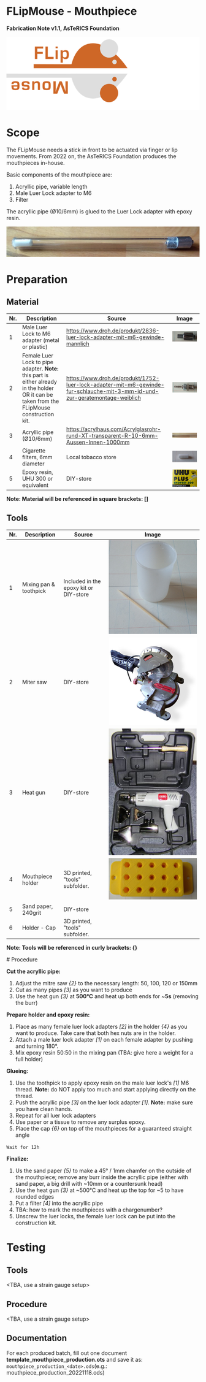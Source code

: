 # FLipMouse - Mouthpiece

**Fabrication Note v1.1, AsTeRICS Foundation**

![FLipMouseLogo](./img/flipmouseLogo.png)

# Scope

The FLipMouse needs a stick in front to be actuated via finger or lip movements. From 2022 on, the AsTeRICS Foundation produces the mouthpieces in-house.

Basic components of the mouthpiece are:

1. Acryllic pipe, variable length
2. Male Luer Lock adapter to M6
3. Filter

The acryllic pipe (Ø10/6mm) is glued to the Luer Lock adapter with epoxy resin.

![Fully assembled mouthpiece with filter](./img/mouthpiece.png)



# Preparation

## Material

| Nr.  | Description                                                  | Source                                                       | Image                                                        |
| ---- | ------------------------------------------------------------ | ------------------------------------------------------------ | ------------------------------------------------------------ |
| 1    | Male Luer Lock to M6 adapter (metal or plastic)              | https://www.droh.de/produkt/2836-luer-lock-adapter-mit-m6-gewinde-mannlich | ![A male Luer Lock to M6 thread adapter](./img/maleluer.png) |
| 2    | Female Luer Lock to pipe adapter. __Note:__ this part is either already in the holder OR it can be taken from the FLipMouse construction kit. | https://www.droh.de/produkt/1752-luer-lock-adapter-mit-m6-gewinde-fur-schlauche-mit-3-mm-id-und-zur-geratemontage-weiblich | ![A female Luer Lock to 3mm pipe adapter](./img/femaleluer.png) |
| 3    | Acryllic pipe (Ø10/6mm)                                      | https://acrylhaus.com/Acrylglasrohr-rund-XT-transparent-R-10-6mm-Aussen-Innen-1000mm | ![Acryllic pipe, 10mm outer and 6mm inner diameter](./img/acryllic.png) |
| 4    | Cigarette filters, 6mm diameter                              | Local tobacco store                                          | ![6mm cigarette filter](./img/filter.png)                    |
| 5    | Epoxy resin, UHU 300 or equivalent                           | DIY-store                                                    | ![UHU epoxy](./img/epoxy.png)                                |

__Note: Material will be referenced in square brackets: []__

## Tools

| Nr.  | Description            | Source                                 | Image                                                        |
| ---- | ---------------------- | -------------------------------------- | ------------------------------------------------------------ |
| 1    | Mixing pan & toothpick | Included in the epoxy kit or DIY-store | ![A analog film case with a toothpick](./img/mixingpan.png)  |
| 2    | Miter saw              | DIY-store                              | ![Mitre saw](./img/mitresaw.jpg)                             |
| 3    | Heat gun               | DIY-store                              | ![A heat gun in an original case with different accessories](./img/heatgun.jpg) |
| 4    | Mouthpiece holder      | 3D printed, "tools" subfolder.         | ![Holding tool with 15 places for Luer Lock adapters and 2 holes to screw the holder to a surface](./img/holder.png) |
| 5    | Sand paper, 240grit    | DIY-store                              |                                                              |
| 6    | Holder - Cap           | 3D printed, "tools" subfolder.         | |

__Note: Tools will be referenced in curly brackets: {}__

<div style="page-break-after: always; break-after: page;"></div>
# Procedure

__Cut the acryllic pipe:__

1. Adjust the mitre saw _{2}_ to the necessary length: 50, 100, 120 or 150mm
2. Cut as many pipes _[3]_ as you want to produce
3. Use the heat gun _{3}_ at **500°C** and heat up both ends for ~**5s** (removing the burr)



__Prepare holder and epoxy resin:__

1. Place as many female luer lock adapters _[2]_ in the holder _{4}_ as you want to produce. Take care that both hex nuts are in the holder.
2. Attach a male luer lock adapter _[1]_ on each female adapter by pushing and turning 180°.
3. Mix epoxy resin 50:50 in the mixing pan (TBA: give here a weight for a full holder)



__Glueing:__

1. Use the toothpick to apply epoxy resin on the male luer lock's _[1]_ M6 thread. __Note:__ do NOT apply too much and start applying directly on the thread.
2. Push the acryllic pipe _[3]_ on the luer lock adapter _[1]_. __Note:__ make sure you have clean hands.
3. Repeat for all luer lock adapters
4. Use paper or a tissue to remove any surplus epoxy.
5. Place the cap _{6}_ on top of the mouthpieces for a guaranteed straight angle


`Wait for 12h`



__Finalize:__

1. Us the sand paper _{5}_ to make a 45° / 1mm chamfer on the outside of the mouthpiece; remove any burr inside the acryllic pipe (either with sand paper, a big drill with ~10mm or a countersunk head)
1. Use the heat gun _{3}_ at ~500°C and heat up the top for ~5 to have rounded edges
2. Put a filter _[4]_ into the acryllic pipe
3. TBA: how to mark the mouthpieces with a chargenumber?
4. Unscrew the luer locks, the female luer lock can be put into the construction kit.



# Testing

## Tools

<TBA, use a strain gauge setup>

## Procedure

<TBA, use a strain gauge setup>

## Documentation

For each produced batch, fill out one document __template_mouthpiece_production.ots__ and save it as: `mouthpiece_production_<date>.ods`(e.g.: mouthpiece_production_20221118.ods)
